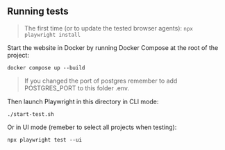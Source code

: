 <!--
SPDX-FileCopyrightText: 2023 The Aalto Grades Developers

SPDX-License-Identifier: MIT
-->

## Running tests

> The first time (or to update the tested browser agents):
    ```
    npx playwright install
    ```

Start the website in Docker by running Docker Compose at the root of the
project:

```
docker compose up --build
```

>If you changed the port of postgres remember to add POSTGRES_PORT to this folder .env.

Then launch Playwright in this directory in CLI mode:

```
./start-test.sh
```

Or in UI mode (remeber to select all projects when testing):

```
npx playwright test --ui
```

